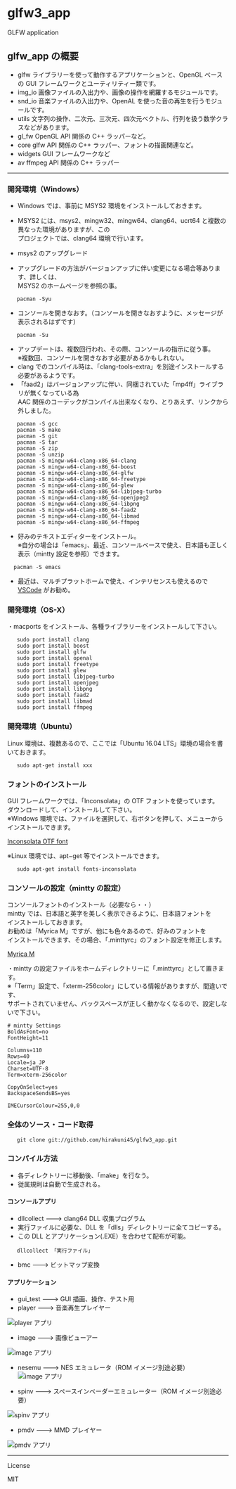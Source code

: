 glfw3_app
=========

GLFW application

## glfw_app の概要

- glfw ライブラリーを使って動作するアプリケーションと、OpenGL ベースの GUI フレームワークとユーティリティー類です。  
- img_io 画像ファイルの入出力や、画像の操作を網羅するモジュールです。  
- snd_io 音楽ファイルの入出力や、OpenAL を使った音の再生を行うモジュールです。  
- utils 文字列の操作、二次元、三次元、四次元ベクトル、行列を扱う数学クラスなどがあります。  
- gl_fw OpenGL API 関係の C++ ラッパーなど。
- core glfw API 関係の C++ ラッパー、フォントの描画関連など。
- widgets GUI フレームワークなど
- av ffmpeg API 関係の C++ ラッパー
   
---

### 開発環境（Windows）
   
 - Windows では、事前に MSYS2 環境をインストールしておきます。
 - MSYS2 には、msys2、mingw32、mingw64、clang64、ucrt64 と複数の異なった環境がありますが、この   
   プロジェクトでは、clang64 環境で行います。 
   
 - msys2 のアップグレード
 - アップグレードの方法がバージョンアップに伴い変更になる場合等あります、詳しくは、   
   MSYS2 のホームページを参照の事。

```
   pacman -Syu
```

 - コンソールを開きなおす。（コンソールを開きなおすように、メッセージが表示されるはずです）

```
   pacman -Su
```
 - アップデートは、複数回行われ、その際、コンソールの指示に従う事。   
 ※複数回、コンソールを開きなおす必要があるかもしれない。
 - clang でのコンパイル時は、「clang-tools-extra」を別途インストールする必要があるようです。
 - 「faad2」はバージョンアップに伴い、同梱されていた「mp4ff」ライブラリが無くなっている為   
   AAC 関係のコーデックがコンパイル出来なくなり、とりあえず、リンクから外しました。

```
   pacman -S gcc
   pacman -S make
   pacman -S git
   pacman -S tar
   pacman -S zip
   pacman -S unzip
   pacman -S mingw-w64-clang-x86_64-clang
   pacman -S mingw-w64-clang-x86_64-boost
   pacman -S mingw-w64-clang-x86_64-glfw
   pacman -S mingw-w64-clang-x86_64-freetype
   pacman -S mingw-w64-clang-x86_64-glew
   pacman -S mingw-w64-clang-x86_64-libjpeg-turbo
   pacman -S mingw-w64-clang-x86_64-openjpeg2
   pacman -S mingw-w64-clang-x86_64-libpng
   pacman -S mingw-w64-clang-x86_64-faad2
   pacman -S mingw-w64-clang-x86_64-libmad
   pacman -S mingw-w64-clang-x86_64-ffmpeg
```

- 好みのテキストエディターをインストール。   
※自分の場合は「emacs」、最近、コンソールベースで使え、日本語も正しく   
表示（mintty 設定を参照）できます。

```
  pacman -S emacs
```

- 最近は、マルチプラットホームで使え、インテリセンスも使えるので [VSCode](https://code.visualstudio.com/) がお勧め。

### 開発環境（OS-X）

・macports をインストール、各種ライブラリーをインストールして下さい。  
   
```
   sudo port install clang
   sudo port install boost
   sudo port install glfw
   sudo port install openal
   sudo port install freetype
   sudo port install glew
   sudo port install libjpeg-turbo
   sudo port install openjpeg
   sudo port install libpng
   sudo port install faad2
   sudo port install libmad
   sudo port install ffmpeg
```
   
### 開発環境（Ubuntu）

Linux 環境は、複数あるので、ここでは「Ubuntu 16.04 LTS」環境の場合を書いておきます。
```
   sudo apt-get install xxx
```
   
### フォントのインストール

GUI フレームワークでは、「Inconsolata」の OTF フォントを使っています。   
ダウンロードして、インストールして下さい。   
※Windows 環境では、ファイルを選択して、右ボタンを押して、メニューからインストールできます。
   
<a href="http://levien.com/type/myfonts/inconsolata.html" target="_blank">Inconsolata OTF font</a>   
   
※Linux 環境では、apt−get 等でインストールできます。

```
   sudo apt-get install fonts-inconsolata
```
   
### コンソールの設定（mintty の設定）
   
コンソールフォントのインストール（必要なら・・）   
mintty では、日本語と英字を美しく表示できるように、日本語フォントを   
インストールしておきます。   
お勧めは「Myrica M」ですが、他にも色々あるので、好みのフォントを   
インストールできます、その場合、「.minttyrc」のフォント設定を修正します。   
   
<a href="https://myrica.estable.jp/myricamhistry/" target="_blank">Myrica M</a>   
   
・mintty の設定ファイルをホームディレクトリーに「.minttyrc」として置きます。   
※「Term」設定で、「xterm-256color」にしている情報がありますが、間違いです、   
サポートされていません、バックスペースが正しく動かなくなるので、設定しないで下さい。   
```
# mintty Settings
BoldAsFont=no
FontHeight=11

Columns=110
Rows=40
Locale=ja_JP
Charset=UTF-8
Term=xterm-256color

CopyOnSelect=yes
BackspaceSendsBS=yes

IMECursorColour=255,0,0
```
   
### 全体のソース・コード取得

```
   git clone git://github.com/hirakuni45/glfw3_app.git
```

### コンパイル方法

- 各ディレクトリーに移動後、「make」を行なう。   
- 従属規則は自動で生成される。   

#### コンソールアプリ   

- dllcollect  --->  clang64 DLL 収集プログラム   
- 実行ファイルに必要な、DLL を「dlls」ディレクトリーに全てコピーする。
- この DLL とアプリケーション(.EXE）を合わせて配布が可能。

```
   dllcollect 「実行ファイル」 
```

- bmc  --->  ビットマップ変換   

#### アプリケーション   

- gui_test  --->  GUI 描画、操作、テスト用   
- player  --->  音楽再生プレイヤー  

![player アプリ](player.png)   
   
- image  --->  画像ビューアー   

![image アプリ](image.png)        
   
- nesemu ---> NES エミュレータ（ROM イメージ別途必要）
![image アプリ](nesemu.png)        

- spinv  --->  スペースインベーダーエミュレーター（ROM イメージ別途必要）

![spinv アプリ](spinv.png)   
   
- pmdv  --->  MMD プレイヤー 

![pmdv アプリ](pmdv.png)     
   
---
License

MIT
